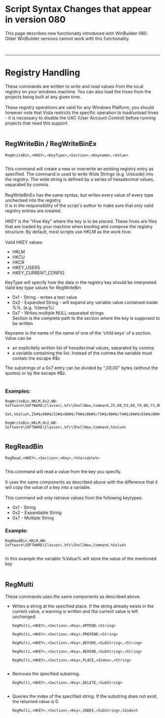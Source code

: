 <h1>Script Syntax Changes that appear in version 080</h1>


This page describes new functionalty introduced with WinBuilder 080.
Older WinBuilder versions cannot work with this functionality.

<br>
<hr />
<h1>Registry Handling</h1>

These commands are written to write and read values from the local registry on your windows machine. You can also load the hives from the projects being built at any given time.<br>
<br>
These registry operations are valid for any Windows Platform, you should however note that Vista restricts the specific operation to load/unload hives - it is necessary to disable the UAC (User Account Control) before running projects that need this support.<br>
<br>
<h2>RegWriteBin / RegWriteBinEx</h2>
<pre><code>RegWriteBin,&lt;HKEY&gt;,&lt;KeyType&gt;,&lt;Section&gt;,&lt;Keyname&gt;,&lt;Value&gt; <br>
</code></pre>
This command will create a new or overwrite an existing registry entry as specified. The command is used to write Wide Strings (e.g. Unicode) into the registry. The wide string is defined by a series of hexadecimal values, separated by comma.<br>
<br>
RegWriteBinEx has the same syntax, but writes every value of every type unchecked into the registry.<br>
It is in the responsibility of the script's author to make sure that only valid registry entries are created.<br>
<br>
HKEY is the "Hive Key" where the key is to be placed. These hives are files that are loaded by your machine when booting and compose the registry structure. By default, most scripts use HKLM as the work hive.<br>
<br>
Valid HKEY values<br>
<ul><li>HKLM<br>
</li><li>HKCU<br>
</li><li>HKCR<br>
</li><li>HKEY_USERS<br>
</li><li>HKEY_CURRENT_CONFIG</li></ul>

KeyType will specify how the data in the registry key should be interpreted. Valid key type values for RegWriteBin<br>
<ul><li>0x1 - String - writes a text value<br>
</li><li>0x2 - Expanded String - will expand any variable value contained inside %%. (e.g. %temp%)<br>
</li><li>0x7 - Writes multiple NULL separated strings<br>
Section is the complete path to the section where the key is supposed to be written</li></ul>

Keyname is the name of the name of one of the 'child keys' of a section. Value can be<br>
<ul><li>an explicitelly written list of hexadecimal values, separated by comma<br>
</li><li>a variable containing the list. Instead of the comma the variable must contain the escape #$c</li></ul>

The substrings of a 0x7 entry can be divided by ",00,00" bytes (without the quotes) or by the escape #$z.<br>
<br>
<h3>Examples:</h3>
<pre><code>RegWriteBin,HKLM,0x2,WB-Software\SOFTWARE\Classes\.bfc\ShellNew,Command,25,00,53,00,79,00,73,00,74,00,65,00,6d,00,52,00,6f,00,6f,00,00,00 <br>
Set,%Value%,25#$c00#$c53#$c00#$c79#$c00#$c73#$c00#$c74#$c00#$c65#$c00#$c6d#$c00#$c52#$c00#$c6f#$c00#$c6f#$c00#$c00#$c00<br>
RegWriteBin,HKLM,0x2,WB-Software\SOFTWARE\Classes\.bfc\ShellNew,Command,%Value%<br>
</code></pre>

<h2>RegReadBin</h2>
<pre><code>RegRead,&lt;HKEY&gt;,&lt;Section&gt;,&lt;Key&gt;,&lt;%Variable%&gt; <br>
</code></pre>
This command will read a value from the key you specify.<br>
<br>
It uses the same components as described above with the difference that it will copy the value of a key into a variable.<br>
<br>
This command will only retrieve values from the following keytypes:<br>
<ul><li>0x1 - String<br>
</li><li>0x2 - Expandable String<br>
</li><li>0x7 - Multiple String</li></ul>

<h3>Example:</h3>
<pre><code>RegReadBin,HKLM,WB-Software\SOFTWARE\Classes\.bfc\ShellNew,Command,%Value%<br>
</code></pre>
In this example the variable %Value% will store the value of the mentioned key<br>
<br>
<h2>RegMulti</h2>

These commands uses the same components as described above.<br>
<ul><li>Writes a string at the specified place. If the string already exists in the current value, a warning is written and the current value is left unchanged.<br>
<pre><code>RegMulti,&lt;HKEY&gt;,&lt;Section&gt;,&lt;Key&gt;,APPEND,&lt;String&gt;<br>
RegMulti,&lt;HKEY&gt;,&lt;Section&gt;,&lt;Key&gt;,PREPEND,&lt;String&gt;<br>
RegMulti,&lt;HKEY&gt;,&lt;Section&gt;,&lt;Key&gt;,BEFORE,&lt;SubString&gt;,&lt;String&gt;<br>
RegMulti,&lt;HKEY&gt;,&lt;Section&gt;,&lt;Key&gt;,BEHIND,&lt;SubString&gt;,&lt;String&gt;<br>
RegMulti,&lt;HKEY&gt;,&lt;Section&gt;,&lt;Key&gt;,PLACE,&lt;Index&gt;,&lt;String&gt;<br>
</code></pre>
</li><li>Removes the specified substring.<br>
<pre><code>RegMulti,&lt;HKEY&gt;,&lt;Section&gt;,&lt;Key&gt;,DELETE,&lt;SubString&gt;<br>
</code></pre>
</li><li>Queries the index of the specified string. If the substring does not exist, the returned value is 0.<br>
<pre><code>RegMulti,&lt;HKEY&gt;,&lt;Section&gt;,&lt;Key&gt;,INDEX,&lt;SubString&gt;,%Index%<br>
</code></pre>